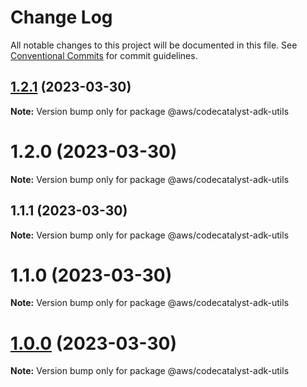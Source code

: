 # Change Log

All notable changes to this project will be documented in this file.
See [Conventional Commits](https://conventionalcommits.org) for commit guidelines.

## [1.2.1](https://github.com/aws/actions-dev-kit/compare/v1.1.1...v1.2.1) (2023-03-30)

**Note:** Version bump only for package @aws/codecatalyst-adk-utils





# 1.2.0 (2023-03-30)

**Note:** Version bump only for package @aws/codecatalyst-adk-utils





## 1.1.1 (2023-03-30)

**Note:** Version bump only for package @aws/codecatalyst-adk-utils





# 1.1.0 (2023-03-30)

**Note:** Version bump only for package @aws/codecatalyst-adk-utils





# [1.0.0](https://github.com/aws/actions-dev-kit/compare/v0.109.1...v1.0.0) (2023-03-30)

**Note:** Version bump only for package @aws/codecatalyst-adk-utils

